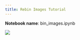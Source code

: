 ```yaml
---
title: Rebin Images Tutorial
---
```


**Notebook name**: bin_images.ipynb

<img src='/images/comingsoon.png' />